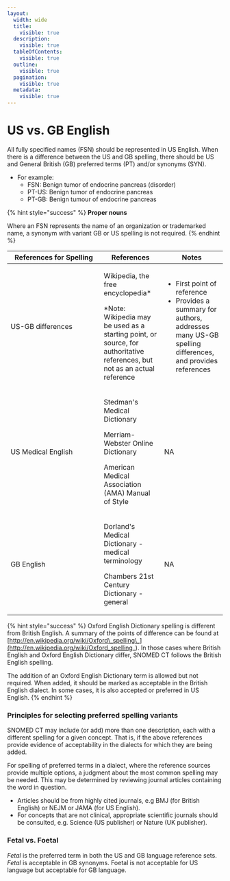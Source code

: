 ```yaml
---
layout:
  width: wide
  title:
    visible: true
  description:
    visible: true
  tableOfContents:
    visible: true
  outline:
    visible: true
  pagination:
    visible: true
  metadata:
    visible: true
---
```


# US vs. GB English

All fully specified names (FSN) should be represented in US English. When there is a difference between the US and GB spelling, there should be US and General British (GB) preferred terms (PT) and/or synonyms (SYN). &#x20;

* For example:
  * FSN: Benign tumor of endocrine pancreas (disorder)
  * PT-US: Benign tumor of endocrine pancreas
  * PT-GB: Benign tumour of endocrine pancreas

{% hint style="success" %}
**Proper nouns**

Where an FSN represents the name of an organization or trademarked name, a synonym with variant GB or US spelling is not required.
{% endhint %}

<table><thead><tr><th width="201.65625">References for Spelling</th><th>References</th><th>Notes</th></tr></thead><tbody><tr><td>US-GB differences</td><td><p>Wikipedia, the free encyclopedia*</p><p>*Note: Wikipedia may be used as a starting point, or source, for authoritative references, but not as an actual reference</p></td><td><ul><li>First point of reference</li><li>Provides a summary for authors, addresses many US-GB spelling differences, and provides references</li></ul></td></tr><tr><td>US Medical English</td><td><p>Stedman's Medical Dictionary</p><p>Merriam-Webster Online Dictionary</p><p>American Medical Association (AMA) Manual of Style</p></td><td>NA</td></tr><tr><td>GB English</td><td><p>Dorland's Medical Dictionary - medical terminology</p><p>Chambers 21st Century Dictionary - general</p></td><td>NA</td></tr></tbody></table>

{% hint style="success" %}
Oxford English Dictionary spelling is different from British English. A summary of the points of difference can be found at [http://en.wikipedia.org/wiki/Oxford\_spelling\_](http://en.wikipedia.org/wiki/Oxford_spelling_). In those cases where British English and Oxford English Dictionary differ, SNOMED CT follows the British English spelling.

The addition of an Oxford English Dictionary term is allowed but not required. When added, it should be marked as acceptable in the British English dialect. In some cases, it is also accepted or preferred in US English.
{% endhint %}

### Principles for selecting preferred spelling variants <a href="#principles-for-selecting-preferred-spelling-variants" id="principles-for-selecting-preferred-spelling-variants"></a>

SNOMED CT may include (or add) more than one description, each with a different spelling for a given concept. That is, if the above references provide evidence of acceptability in the dialects for which they are being added.

For spelling of preferred terms in a dialect, where the reference sources provide multiple options, a judgment about the most common spelling may be needed. This may be determined by reviewing journal articles containing the word in question.

* Articles should be from highly cited journals, e.g BMJ (for British English) or NEJM or JAMA (for US English).&#x20;
* For concepts that are not clinical, appropriate scientific journals should be consulted, e.g. Science (US publisher) or Nature (UK publisher).

### Fetal vs. Foetal <a href="#fetal-vs.-foetal" id="fetal-vs.-foetal"></a>

_Fetal_ is the preferred term in both the US and GB language reference sets.  _Fetal_ is acceptable in GB synonyms.  Foetal is not acceptable for US language but acceptable for GB language. &#x20;
